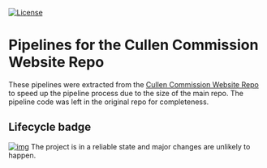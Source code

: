 [![License](https://img.shields.io/badge/License-Apache%202.0-blue.svg)](LICENSE)

# Pipelines for the Cullen Commission Website Repo

These pipelines were extracted from the [Cullen Commission Website Repo](https://github.com/bcgov/jag-cullencommission) to speed up the pipeline process due to the size of the main repo.  The pipeline code was left in the original repo for completeness.

## Lifecycle badge

[![img](https://img.shields.io/badge/Lifecycle-Stable-97ca00)](https://github.com/bcgov/repomountie/blob/master/doc/lifecycle-badges.md)
The project is in a reliable state and major changes are unlikely to happen.
